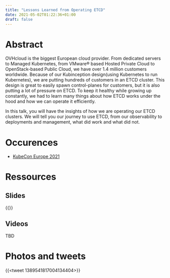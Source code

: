 ```yaml
---
title: "Lessons Learned from Operating ETCD"
date: 2021-05-02T01:22:36+01:00
draft: false
---
```


# Abstract

OVHcloud is the biggest European cloud provider. From dedicated servers to Managed Kubernetes, from VMware® based Hosted Private Cloud to OpenStack-based Public Cloud, we have over 1.4 million customers worldwide. Because of our Kubinception design(using Kubernetes to run Kubernetes), we are putting hundreds of customers in an ETCD cluster. This design is great to easily spawn control-planes for customers, but it is also putting a lot of pressure on ETCD. To keep it healthy while growing up constantly, we had to learn many things about how ETCD works under the hood and how we can operate it efficiently. 

In this talk, you will have the insights of how we are operating our ETCD clusters. We will tell you our journey to use ETCD, from our observability to deployments and management, what did work and what did not. 

# Occurences

* [KubeCon Europe 2021](https://kccnceu2021.sched.com/event/iE5K/lessons-learned-from-operating-etcd-pierre-zemb-ovhcloud)

# Ressources


## Slides

{{<gslides link="https://docs.google.com/presentation/d/1uOpawkCoqPQuxD5MuEhXeCrJV1Nw9fopUBq2IRTvwcI/edit?usp=sharing" embedded="https://docs.google.com/presentation/d/e/2PACX-1vQYNwMYLlNb4LjblfrbYyspIBuGTb8tKcBu9yTBaRr8vzs8A-5pde4yHsq0cY5A14o_L8mcq8zdmf7A">}}

## Videos

TBD 

# Photos and tweets

{{<tweet 1389541817004134404>}}
